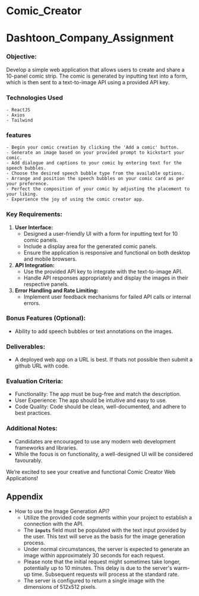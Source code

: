 # Comic_Creator
# Dashtoon_Company_Assignment
### **Objective:**

Develop a simple web application that allows users to create and share a 10-panel comic strip. The comic is generated by inputting text into a form, which is then sent to a text-to-image API using a provided API key.
### Technologies Used 
    - ReactJS
    - Axios
    - Tailwind
### features 
    - Begin your comic creation by clicking the 'Add a comic' button.
    - Generate an image based on your provided prompt to kickstart your comic.
    - Add dialogue and captions to your comic by entering text for the speech bubbles.
    - Choose the desired speech bubble type from the available options.
    - Arrange and position the speech bubbles on your comic card as per your preference.
    - Perfect the composition of your comic by adjusting the placement to your liking.
    - Experience the joy of using the comic creator app.
### **Key Requirements:**

1. **User Interface:**
    - Designed a user-friendly UI with a form for inputting text for 10 comic panels.
    - Include a display area for the generated comic panels.
    - Ensure the application is responsive and functional on both desktop and mobile browsers.
2. **API Integration:**
    - Use the provided API key to integrate with the text-to-image API.
    - Handle API responses appropriately and display the images in their respective panels.
3. **Error Handling and Rate Limiting:**
    - Implement user feedback mechanisms for failed API calls or internal errors.

### **Bonus Features (Optional):**

- Ability to add speech bubbles or text annotations on the images.

### **Deliverables:**

- A deployed web app on a URL is best. If thats not possible then submit a github URL with code.

### **Evaluation Criteria:**

- Functionality: The app must be bug-free and match the description.
- User Experience: The app should be intuitive and easy to use.
- Code Quality: Code should be clean, well-documented, and adhere to best practices.

### **Additional Notes:**

- Candidates are encouraged to use any modern web development frameworks and libraries.
- While the focus is on functionality, a well-designed UI will be considered favourably.

We’re excited to see your creative and functional Comic Creator Web Applications!

## Appendix

- How to use the Image Generation API?
    - Utilize the provided code segments within your project to establish a connection with the API.
    - The **`inputs`** field must be populated with the text input provided by the user. This text will serve as the basis for the image generation process.
    - Under normal circumstances, the server is expected to generate an image within approximately 30 seconds for each request.
    - Please note that the initial request might sometimes take longer, potentially up to 10 minutes. This delay is due to the server's warm-up time. Subsequent requests will process at the standard rate.
    - The server is configured to return a single image with the dimensions of 512x512 pixels.

